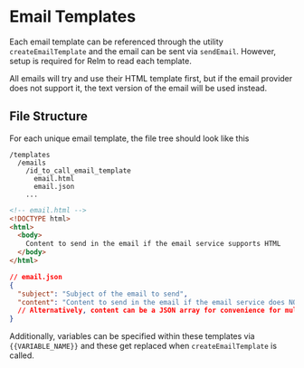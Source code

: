 # Email Templates

Each email template can be referenced through the utility `createEmailTemplate` and the email can be sent via `sendEmail`. However, setup is required for Relm to read each template.

All emails will try and use their HTML template first, but if the email provider does not support it, the text version of the email will be used instead.

## File Structure
For each unique email template, the file tree should look like this
```
/templates
  /emails
    /id_to_call_email_template
      email.html
      email.json
    ...
```

```html
<!-- email.html -->
<!DOCTYPE html>
<html>
  <body>
    Content to send in the email if the email service supports HTML
  </body>
</html>
```

```json
// email.json
{
  "subject": "Subject of the email to send",
  "content": "Content to send in the email if the email service does NOT support HTML"
  // Alternatively, content can be a JSON array for convenience for multilines.
}
```

Additionally, variables can be specified within these templates via `{{VARIABLE_NAME}}` and these get replaced when `createEmailTemplate` is called.